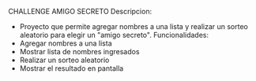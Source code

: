 CHALLENGE AMIGO SECRETO 
Descripcion:
- Proyecto que permite agregar nombres a una lista y realizar un sorteo aleatorio para elegir un "amigo secreto".
Funcionalidades:
- Agregar nombres a una lista
- Mostrar lista de nombres ingresados
- Realizar un sorteo aleatorio
- Mostrar el resultado en pantalla
